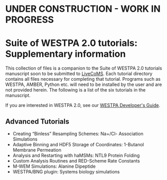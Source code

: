 # UNDER CONSTRUCTION - WORK IN PROGRESS
# Suite of WESTPA 2.0 tutorials: Supplementary information
This collection of files is a companion to the Suite of WESTPA 2.0 tutorials manuscript soon to be submitted to [LiveCoMS](https://livecomsjournal.org/index.php/livecoms/). Each tutorial directory contains all files 
necessary for completing that tutorial. Programs such as WESTPA, AMBER, Python etc. will need to be 
installed by the user and are not provided herein. The following is a list of the six tutorials in the manuscript.

If you are interested in WESTPA 2.0, see our [WESTPA Developer's Guide](https://github.com/westpa/westpa/wiki/WESTPA-Developer's-Guide).
## Advanced Tutorials
* Creating “Binless” Resampling Schemes: Na+/Cl- Association Simulations
* Adaptive Binning and HDF5 Storage of Coordinates: 1-Butanol Membrane Permeation
* Analysis and Restarting with haMSMs: NTL9 Protein Folding
* Custom Analysis Routines and RED-Scheme Rate Constants 
* M-WEM Simulations: Alanine Dipeptide
* WESTPA/BNG plugin: Systems biology simulations

